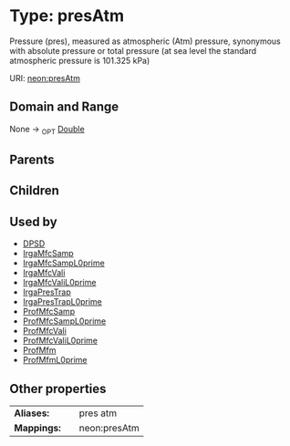 
# Type: presAtm


Pressure (pres), measured as atmospheric (Atm) pressure, synonymous with absolute pressure or total pressure (at sea level the standard atmospheric pressure is 101.325 kPa)

URI: [neon:presAtm](https://data.neonscience.org/presAtm)


## Domain and Range

None ->  <sub>OPT</sub> [Double](types/Double.md)

## Parents


## Children


## Used by

 * [DPSD](DPSD.md)
 * [IrgaMfcSamp](IrgaMfcSamp.md)
 * [IrgaMfcSampL0prime](IrgaMfcSampL0prime.md)
 * [IrgaMfcVali](IrgaMfcVali.md)
 * [IrgaMfcValiL0prime](IrgaMfcValiL0prime.md)
 * [IrgaPresTrap](IrgaPresTrap.md)
 * [IrgaPresTrapL0prime](IrgaPresTrapL0prime.md)
 * [ProfMfcSamp](ProfMfcSamp.md)
 * [ProfMfcSampL0prime](ProfMfcSampL0prime.md)
 * [ProfMfcVali](ProfMfcVali.md)
 * [ProfMfcValiL0prime](ProfMfcValiL0prime.md)
 * [ProfMfm](ProfMfm.md)
 * [ProfMfmL0prime](ProfMfmL0prime.md)

## Other properties

|  |  |  |
| --- | --- | --- |
| **Aliases:** | | pres atm |
| **Mappings:** | | neon:presAtm |

